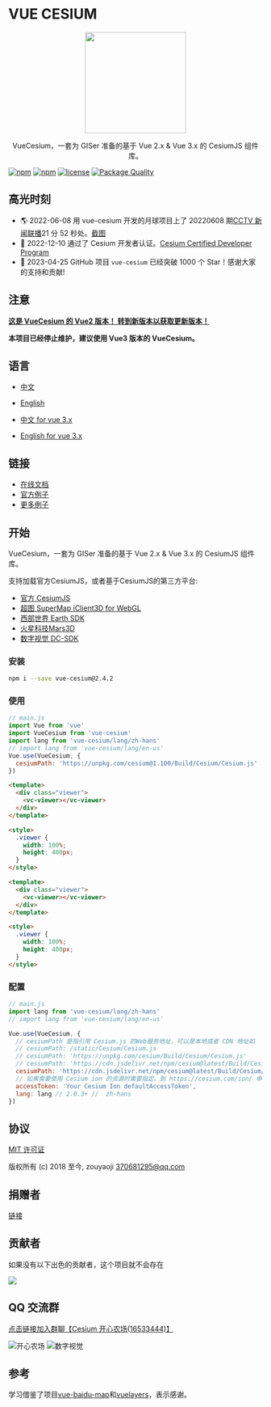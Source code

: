 # VUE CESIUM

<p align="center">
  <img src="https://zouyaoji.top/vue-cesium/favicon.png" width="200px">
</p>
<p align="center">VueCesium，一套为 GISer 准备的基于 Vue 2.x & Vue 3.x 的 CesiumJS 组件库。</p>

[![npm](https://img.shields.io/npm/v/vue-cesium?style=plastic)](https://www.npmjs.com/package/vue-cesium)
[![npm](https://img.shields.io/npm/dm/vue-cesium?style=plastic)](https://www.npmjs.com/package/vue-cesium)
[![license](https://img.shields.io/github/license/zouyaoji/vue-cesium?style=plastic)](https://github.com/zouyaoji/vue-cesium/blob/master/LICENSE)
[![Package Quality](https://npm.packagequality.com/shield/vue-cesium.svg)](https://packagequality.com/#?package=vue-cesium)

## 高光时刻

- 🌎 2022-06-08 用 vue-cesium 开发的月球项目上了 20220608 期[CCTV 新闻联播](https://tv.cctv.com/2022/06/08/VIDEazqfs4AIBuVEvBzob6DA220608.shtml?spm=C31267.PXDaChrrDGdt.EbD5Beq0unIQ.29)21 分 52 秒处。[截图](https://zouyaoji.top/vue-cesium/images/cctv.png)
- 🚀 2022-12-10 通过了 Cesium 开发者认证。[Cesium Certified Developer Program](https://cesium.com/learn/certified-developer-directory/)
- 🎉 2023-04-25 GitHub 项目 `vue-cesium` 已经突破 1000 个 Star！感谢大家的支持和贡献!

## 注意

[**这是 VueCesium 的 Vue2 版本！ 转到新版本以获取更新版本！**](https://github.com/zouyaoji/vue-cesium)

**本项目已经停止维护，建议使用 Vue3 版本的 VueCesium。**

## 语言

- [中文](https://github.com/zouyaoji/vue-cesium-v2/blob/master/README.zh.md)
- [English](https://github.com/zouyaoji/vue-cesium-v2/blob/master/README.md)

- [中文 for vue 3.x](https://github.com/zouyaoji/vue-cesium/blob/dev/README.zh.md)
- [English for vue 3.x](https://github.com/zouyaoji/vue-cesium/blob/dev/README.md)

## 链接

- [在线文档](https://zouyaoji.top/vue-cesium-v2)
- [官方例子](https://sandcastle.cesium.com/)
- [更多例子](https://github.com/zouyaoji/vue-cesium-demo)

## 开始

VueCesium，一套为 GISer 准备的基于 Vue 2.x & Vue 3.x 的 CesiumJS 组件库。

支持加载官方CesiumJS，或者基于CesiumJS的第三方平台:

- [官方 CesiumJS](https://cesium.com/platform/cesiumjs/)
- [超图 SuperMap iClient3D for WebGL](http://support.supermap.com.cn:8090/webgl/web/index.html)
- [西部世界 Earth SDK](http://www.earthsdk.com/)
- [火星科技Mars3D](http://mars3d.cn/)
- [数字视觉 DC-SDK](http://dc.dvgis.cn/#/index)

### 安装

```bash
npm i --save vue-cesium@2.4.2
```

### 使用

```js
// main.js
import Vue from 'vue'
import VueCesium from 'vue-cesium'
import lang from 'vue-cesium/lang/zh-hans'
// import lang from 'vue-cesium/lang/en-us'
Vue.use(VueCesium, {
  cesiumPath: 'https://unpkg.com/cesium@1.100/Build/Cesium/Cesium.js'
})
```

```html
<template>
  <div class="viewer">
    <vc-viewer></vc-viewer>
  </div>
</template>

<style>
  .viewer {
    width: 100%;
    height: 400px;
  }
</style>
```

```html
<template>
  <div class="viewer">
    <vc-viewer></vc-viewer>
  </div>
</template>

<style>
  .viewer {
    width: 100%;
    height: 400px;
  }
</style>
```

### 配置

```js
// main.js
import lang from 'vue-cesium/lang/zh-hans'
// import lang from 'vue-cesium/lang/en-us'

Vue.use(VueCesium, {
  // cesiumPath 是指引用 Cesium.js 的Web服务地址，可以是本地或者 CDN 地址如
  // cesiumPath: /static/Cesium/Cesium.js
  // cesiumPath: 'https://unpkg.com/cesium/Build/Cesium/Cesium.js'
  // cesiumPath: 'https://cdn.jsdelivr.net/npm/cesium@latest/Build/Cesium/Cesium.js'
  cesiumPath: 'https://cdn.jsdelivr.net/npm/cesium@latest/Build/Cesium/Cesium.js',
  // 如果需要使用 Cesium ion 的资源时需要指定。到 https://cesium.com/ion/ 申请一个账户，获取Access Token。不指定的话可能导致 CesiumIon 的在线影像、地形加载失败。
  accessToken: 'Your Cesium Ion defaultAccessToken',
  lang: lang // 2.0.3+ //  zh-hans
})
```

## 协议

[MIT 许可证](https://opensource.org/licenses/MIT)

版权所有 (c) 2018 至今, zouyaoji <370681295@qq.com>

## 捐赠者

[链接](https://zouyaoji.top/vue-cesium/#/zh-CN/donations)


## 贡献者

如果没有以下出色的贡献者，这个项目就不会存在

<a href="https://github.com/zouyaoji/vue-cesium/graphs/contributors">
  <img src="https://contrib.rocks/image?repo=zouyaoji/vue-cesium" />
</a>

## QQ 交流群

[点击链接加入群聊【Cesium 开心农场(16533444)】](https://jq.qq.com/?_wv=1027&k=5BCrKOi)

![开心农场](https://zouyaoji.top/vue-cesium/images/开心农场.png) ![数字视觉](https://zouyaoji.top/vue-cesium/images/数字视觉.png)


## 参考

学习借鉴了项目[vue-baidu-map](https://github.com/Dafrok/vue-baidu-map)和[vuelayers](https://github.com/ghettovoice/vuelayers/)，表示感谢。
